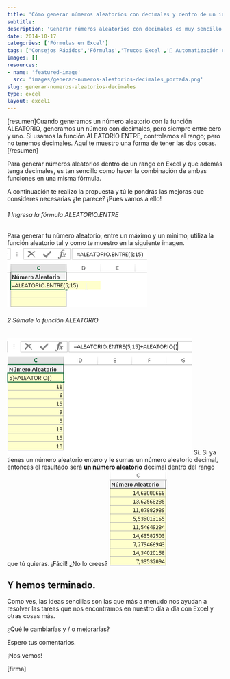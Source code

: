 ```yaml
---
title: 'Cómo generar números aleatorios con decimales y dentro de un intervalo, en Excel (Consejo Rápido)'
subtitle: 
description: 'Generar números aleatorios con decimales es muy sencillo y no necesita de macros. ¿Necesitas una idea? Entonces sigue leyendo y empecemos.'
date: 2014-10-17
categories: ['Fórmulas en Excel']
tags: ['Consejos Rápidos','Fórmulas','Trucos Excel','🤖 Automatización con Excel']
images: []
resources: 
- name: 'featured-image'
  src: 'images/generar-numeros-aleatorios-decimales_portada.png'
slug: generar-numeros-aleatorios-decimales
type: excel
layout: excel1
---
```


\[resumen\]Cuando generamos un número aleatorio con la función ALEATORIO, generamos un número con decimales, pero siempre entre cero y uno. Si usamos la función ALEATORIO.ENTRE, controlamos el rango; pero no tenemos decimales. Aquí te muestro una forma de tener las dos cosas.\[/resumen\]

Para generar números aleatorios dentro de un rango en Excel y que además tenga decimales, es tan sencillo como hacer la combinación de ambas funciones en una misma fórmula.

A continuación te realizo la propuesta y tú le pondrás las mejoras que consideres necesarias ¿te parece? ¡Pues vamos a ello!

###### [](#1-ingresa-la-fórmula-aleatorio.entre)1 Ingresa la fórmula ALEATORIO.ENTRE

Para generar tu número aleatorio, entre un máximo y un mínimo, utiliza la función aleatorio tal y como te muestro en la siguiente imagen. ![Cómo generar números aleatorios dentro de un rango en Excel](images/img_5442dbea4f6cc.png)

###### [](#2-súmale-la-función-aleatorio)2 Súmale la función ALEATORIO

![Cómo generar números aleatorios dentro de un rango en Excel](images/img_5442dc2700e94.png) Sí. Si ya tienes un número aleatorio entero y le sumas un número aleatorio decimal, entonces el resultado será **un número aleatorio** decimal dentro del rango que tú quieras. ¡Fácil! ¿No lo crees? ![Cómo generar números aleatorios dentro de un rango en Excel](images/img_5442dd24c6140.png)

## [](#y-hemos-terminado.)Y hemos terminado.

Como ves, las ideas sencillas son las que más a menudo nos ayudan a resolver las tareas que nos encontramos en nuestro día a día con Excel y otras cosas más.

¿Qué le cambiarías y / o mejorarías?

Espero tus comentarios.

¡Nos vemos!

\[firma\]
